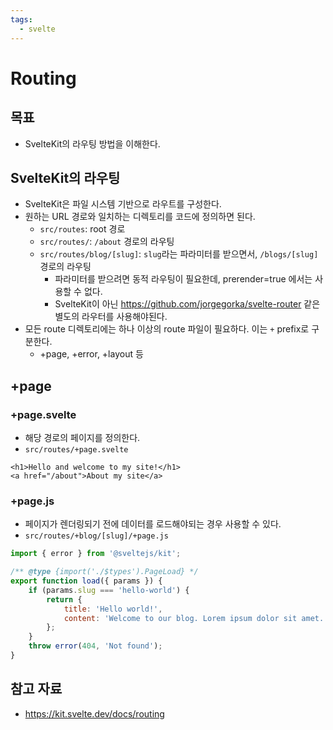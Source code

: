 ```yaml
---
tags:
  - svelte
---
```

# Routing

## 목표

- SvelteKit의 라우팅 방법을 이해한다.

## SvelteKit의 라우팅

- SvelteKit은 파일 시스템 기반으로 라우트를 구성한다.
- 원하는 URL 경로와 일치하는 디렉토리를 코드에 정의하면 된다.
	- `src/routes`: root 경로
	- `src/routes/`: `/about` 경로의 라우팅
	- `src/routes/blog/[slug]`: `slug`라는 파라미터를 받으면서, `/blogs/[slug]` 경로의 라우팅
		- 파라미터를 받으려면 동적 라우팅이 필요한데, prerender=true 에서는 사용할 수 없다.
		- SvelteKit이 아닌 https://github.com/jorgegorka/svelte-router 같은 별도의 라우터를 사용해야된다.
- 모든 route 디렉토리에는 하나 이상의 route 파일이 필요하다. 이는 `+` prefix로 구분한다.
	- +page, +error, +layout 등

## +page

### +page.svelte

- 해당 경로의 페이지를 정의한다.
- `src/routes/+page.svelte`

```svelte
<h1>Hello and welcome to my site!</h1>
<a href="/about">About my site</a>
```

### +page.js

- 페이지가 렌더링되기 전에 데이터를 로드해야되는 경우 사용할 수 있다.
- `src/routes/+blog/[slug]/+page.js`

```js
import { error } from '@sveltejs/kit';

/** @type {import('./$types').PageLoad} */
export function load({ params }) {
	if (params.slug === 'hello-world') {
		return {
			title: 'Hello world!',
			content: 'Welcome to our blog. Lorem ipsum dolor sit amet...'
		};
	}
	throw error(404, 'Not found');
}
```

## 참고 자료

- https://kit.svelte.dev/docs/routing